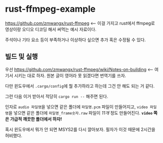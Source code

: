 # rust-ffmpeg-example

<https://github.com/zmwangx/rust-ffmpeg> <-- 이걸 가지고 rust에서 ffmpeg로 영상이랑 오디오 디코딩 해서 써먹는 예시 자료이다.

주석이나 기타 요소 등이 부족하거나 이상하다 싶으면 추가 혹은 수정될 수 있다.

## 빌드 및 실행

우선 <https://github.com/zmwangx/rust-ffmpeg/wiki/Notes-on-building> <-- 여기서 시키는 대로 하자. 원본 글이 영어라 못 읽겠다면 번역기를 쓰자.

다만 윈도우에서 `.cargo/config`에 뭘 추가하라고 하는데 그건 안 해도 되는 거 같다.

그런 다음 이거 받아서 적당히 `cargo run --` 해주면 된다.

인자로 `audio 파일명`을 넣으면 같은 폴더에 `파일명.pcm` 파일이 만들어지고, `video 파일명`을 넣으면 같은 폴더에 `파일명_frame숫자.raw` 파일이 _11개_ 정도 만들어진다. **`video` 쪽은 가급적 깨끗한 폴더에서 하자!**

혹시 윈도우에서 뭐가 안 되면 MSYS2를 다시 깔아보자. 필자가 이것 때문에 2시간을 허비했다.